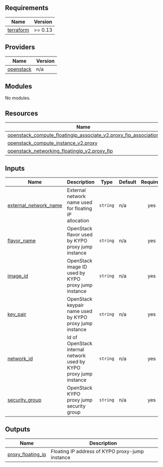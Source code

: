 <!-- BEGIN_TF_DOCS -->
## Requirements

| Name | Version |
|------|---------|
| <a name="requirement_terraform"></a> [terraform](#requirement\_terraform) | >= 0.13 |

## Providers

| Name | Version |
|------|---------|
| <a name="provider_openstack"></a> [openstack](#provider\_openstack) | n/a |

## Modules

No modules.

## Resources

| Name | Type |
|------|------|
| [openstack_compute_floatingip_associate_v2.proxy_fip_association](https://registry.terraform.io/providers/terraform-provider-openstack/openstack/latest/docs/resources/compute_floatingip_associate_v2) | resource |
| [openstack_compute_instance_v2.proxy](https://registry.terraform.io/providers/terraform-provider-openstack/openstack/latest/docs/resources/compute_instance_v2) | resource |
| [openstack_networking_floatingip_v2.proxy_fip](https://registry.terraform.io/providers/terraform-provider-openstack/openstack/latest/docs/resources/networking_floatingip_v2) | resource |

## Inputs

| Name | Description | Type | Default | Required |
|------|-------------|------|---------|:--------:|
| <a name="input_external_network_name"></a> [external\_network\_name](#input\_external\_network\_name) | External network name used for floating IP allocation | `string` | n/a | yes |
| <a name="input_flavor_name"></a> [flavor\_name](#input\_flavor\_name) | OpenStack flavor used by KYPO proxy jump instance | `string` | n/a | yes |
| <a name="input_image_id"></a> [image\_id](#input\_image\_id) | OpenStack image ID used by KYPO proxy jump instance | `string` | n/a | yes |
| <a name="input_key_pair"></a> [key\_pair](#input\_key\_pair) | OpenStack keypair name used by KYPO proxy jump instance | `string` | n/a | yes |
| <a name="input_network_id"></a> [network\_id](#input\_network\_id) | Id of OpenStack internal network used by KYPO proxy jump instance | `string` | n/a | yes |
| <a name="input_security_group"></a> [security\_group](#input\_security\_group) | OpenStack KYPO proxy jump security group | `string` | n/a | yes |

## Outputs

| Name | Description |
|------|-------------|
| <a name="output_proxy_floating_ip"></a> [proxy\_floating\_ip](#output\_proxy\_floating\_ip) | Floating IP address of KYPO proxy-jump instance |
<!-- END_TF_DOCS -->